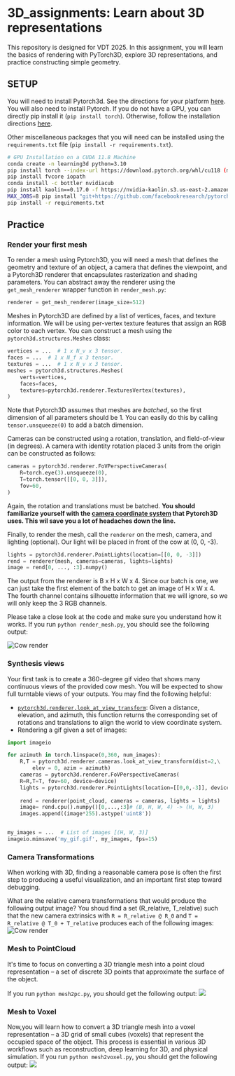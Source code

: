 
# 3D_assignments: Learn about 3D representations
This repository is designed for VDT 2025. In this assignment, you will learn the basics of rendering with PyTorch3D,
explore 3D representations, and practice constructing simple geometry.

## SETUP
You will need to install Pytorch3d. See the directions for your platform
[here](https://github.com/facebookresearch/pytorch3d/blob/main/INSTALL.md).
You will also need to install Pytorch. If you do not have a GPU, you can directly pip
install it (`pip install torch`). Otherwise, follow the installation directions
[here](https://pytorch.org/get-started/locally/).

Other miscellaneous packages that you will need can be installed using the 
`requirements.txt` file (`pip install -r requirements.txt`).


```bash
# GPU Installation on a CUDA 11.8 Machine
conda create -n learning3d python=3.10
pip install torch --index-url https://download.pytorch.org/whl/cu118 (modify according to your cuda version)
pip install fvcore iopath
conda install -c bottler nvidiacub 
pip install kaolin==0.17.0 -f https://nvidia-kaolin.s3.us-east-2.amazonaws.com/torch-2.1.0_cu118.html (modify according to your torch version)
MAX_JOBS=8 pip install "git+https://github.com/facebookresearch/pytorch3d.git@stable" (this will take some time to compile)
pip install -r requirements.txt
```
## Practice
### Render your first mesh
To render a mesh using Pytorch3D, you will need a mesh that defines the geometry and
texture of an object, a camera that defines the viewpoint, and a Pytorch3D renderer
that encapsulates rasterization and shading parameters. You can abstract away the
renderer using the `get_mesh_renderer` wrapper function in `render_mesh.py`:
```python
renderer = get_mesh_renderer(image_size=512)
```

Meshes in Pytorch3D are defined by a list of vertices, faces, and texture information.
We will be using per-vertex texture features that assign an RGB color to each vertex.
You can construct a mesh using the `pytorch3d.structures.Meshes` class:
```python
vertices = ...  # 1 x N_v x 3 tensor.
faces = ...  # 1 x N_f x 3 tensor.
textures = ...  # 1 x N_v x 3 tensor.
meshes = pytorch3d.structures.Meshes(
    verts=vertices,
    faces=faces,
    textures=pytorch3d.renderer.TexturesVertex(textures),
)
```
Note that Pytorch3D assumes that meshes are *batched*, so the first dimension of all
parameters should be 1. You can easily do this by calling `tensor.unsqueeze(0)` to add
a batch dimension.

Cameras can be constructed using a rotation, translation, and field-of-view
(in degrees). A camera with identity rotation placed 3 units from the origin can be
constructed as follows:
```python
cameras = pytorch3d.renderer.FoVPerspectiveCameras(
    R=torch.eye(3).unsqueeze(0),
    T=torch.tensor([[0, 0, 3]]),
    fov=60,
)
```
Again, the rotation and translations must be batched. **You should familiarize yourself
with the [camera coordinate system](https://pytorch3d.org/docs/cameras) that Pytorch3D
uses. This wil save you a lot of headaches down the line.**

Finally, to render the mesh, call the `renderer` on the mesh, camera, and lighting
(optional). Our light will be placed in front of the cow at (0, 0, -3).
```python
lights = pytorch3d.renderer.PointLights(location=[[0, 0, -3]])
rend = renderer(mesh, cameras=cameras, lights=lights)
image = rend[0, ..., :3].numpy()
```
The output from the renderer is B x H x W x 4. Since our batch is one, we can just take
the first element of the batch to get an image of H x W x 4. The fourth channel contains
silhouette information that we will ignore, so we will only keep the 3 RGB channels.

Please take a close look at the code and make sure you understand how it works. If you run `python render_mesh.py`, you should see
the following output:

![Cow render](images/cow_render.jpg)


### Synthesis views

Your first task is to create a 360-degree gif video that shows many continuous views of the provided cow mesh. You will be expected to show full turntable views of your outputs. You may find the following helpful:
* [`pytorch3d.renderer.look_at_view_transform`](https://pytorch3d.readthedocs.io/en/latest/modules/renderer/cameras.html#pytorch3d.renderer.cameras.look_at_view_transform):
Given a distance, elevation, and azimuth, this function returns the corresponding
set of rotations and translations to align the world to view coordinate system.
* Rendering a gif given a set of images:
```python
import imageio

for azimuth in torch.linspace(0,360, num_images):
    R,T = pytorch3d.renderer.cameras.look_at_view_transform(dist=2,\
        elev = 0, azim = azimuth)
    cameras = pytorch3d.renderer.FoVPerspectiveCameras(
    R=R,T=T, fov=60, device=device)
    lights = pytorch3d.renderer.PointLights(location=[[0,0,-3]], device=device)
    
    rend = renderer(point_cloud, cameras = cameras, lights = lights)
    image= rend.cpu().numpy()[0,...,:3]# (B, H, W, 4) -> (H, W, 3)
    images.append((image*255).astype('uint8'))


my_images = ...  # List of images [(H, W, 3)]
imageio.mimsave('my_gif.gif', my_images, fps=15)
```

### Camera Transformations

When working with 3D, finding a reasonable camera pose is often the first step to
producing a useful visualization, and an important first step toward debugging.

What are the relative camera transformations that would produce the following output image? You shoud find a set (R_relative, T_relative) such that the new camera
extrinsics with `R = R_relative @ R_0` and `T = R_relative @ T_0 + T_relative` produces
each of the following images:
![Cow render](images/cow_rotation.jpg)

### Mesh to PointCloud

It's time to focus on converting a 3D triangle mesh into a point cloud representation – a set of discrete 3D points that approximate the surface of the object.

If you run `python mesh2pc.py`, you should get the following output:
![](output/mesh2pc.gif)

### Mesh to Voxel

Now,you will learn how to convert a 3D triangle mesh into a voxel representation – a 3D grid of small cubes (voxels) that represent the occupied space of the object. This process is essential in various 3D workflows such as reconstruction, deep learning for 3D, and physical simulation.
If you run `python mesh2voxel.py`, you should get the following output:
![](output/mesh2voxel.gif)

